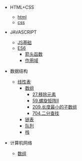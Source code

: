 * HTML+CSS
  * [html](01/html内容/)
  * [css](01/css内容/)

* JAVASCRIPT
  * [JS基础](02\JS基础)
  * [ES6](02\ES6)
    * [箭头函数](02\ES6\箭头函数\原理.md)
    * [作用域](02\ES6\作用域\原理.md)

* 数据结构
  * [线性表](03\1.线性结构\概述.md)
    * [数组](03\1.线性结构\数组\原理.md)
      * [27.移除元素](03\1.线性结构\数组\27.移除元素\笔记.md)
      * [59.螺旋矩阵II](03\1.线性结构\数组\59.螺旋矩阵II\笔记.md)
      * [209.长度最小的子数组](03\1.线性结构\数组\209.长度最小的子数组\笔记.md)
      * [704.二分查找](03\1.线性结构\数组\704.二分查找\笔记.md)
    * [链表](03\1.线性结构\链表)
    * [队列](03\1.线性结构\队列)
    * [栈](03\1.线性结构\栈)
  
* 计算机网络
  * [数组](04/计算机网络/)

